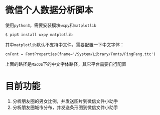 # 微信个人数据分析脚本

使用`python3`，需要安装模块`wxpy`和`matplotlib`

```
$ pip3 install wxpy matplotlib
```

其中`matplotlib`默认不支持中文件，需要配置一下中文字体：

```
cnFont = FontProperties(fname='/System/Library/Fonts/PingFang.ttc')
```

上面的路径是`MacOS`下的中文字体路径，其它平台需要自行配置


# 目前功能

1. 分析朋友圈的男女比例，并发送图片到微信文件小助手
2. 分析朋友圈城市分布，并发送条形图到微信文件小助手


